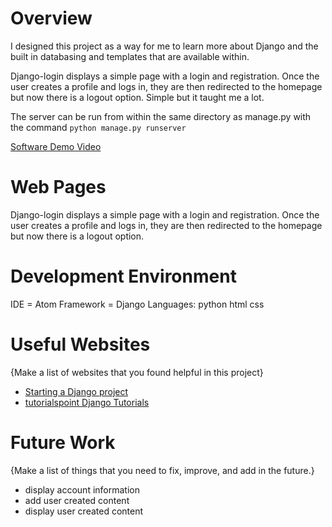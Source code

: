 # Overview

I designed this project as a way for me to learn more about Django and the built in databasing and templates that are available within.

Django-login displays a simple page with a login and registration. Once the user creates a profile and logs in, they are then redirected to the homepage but
now there is a logout option. Simple but it taught me a lot.

The server can be run from within the same directory as manage.py with the command `python manage.py runserver`

[Software Demo Video](http://youtube.link.goes.here)

# Web Pages

Django-login displays a simple page with a login and registration. Once the user creates a profile and logs in, they are then redirected to the homepage but
now there is a logout option.

# Development Environment

IDE = Atom
Framework = Django
Languages:
  python
  html
  css

# Useful Websites

{Make a list of websites that you found helpful in this project}
* [Starting a Django project](https://www.djangoproject.com/start/)
* [tutorialspoint Django Tutorials](https://www.tutorialspoint.com/django/index.htm)

# Future Work

{Make a list of things that you need to fix, improve, and add in the future.}
* display account information
* add user created content
* display user created content
